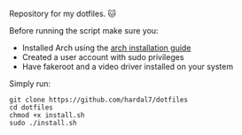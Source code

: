 Repository for my dotfiles. 🐱


Before running the script make sure you:
- Installed Arch using the [arch installation guide](https://wiki.archlinux.org/title/Installation_guide)
- Created a user account with sudo privileges
- Have fakeroot and a video driver installed on your system

Simply run:

    git clone https://github.com/hardal7/dotfiles
    cd dotfiles
    chmod +x install.sh
    sudo ./install.sh


